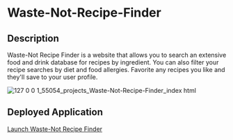 # Waste-Not-Recipe-Finder

## Description
Waste-Not Recipe Finder is a website that allows you to search an extensive food and drink database for recipes by ingredient. You can also filter your recipe searches by diet and food allergies. Favorite any recipes you like and they'll save to your user profile.

![127 0 0 1_55054_projects_Waste-Not-Recipe-Finder_index html](https://user-images.githubusercontent.com/26229422/177867007-6a92754a-900f-4acf-b099-2125dc8b8f9f.png)

## Deployed Application
[Launch Waste-Not Recipe Finder](https://dmmerchant.github.io/Waste-Not-Recipe-Finder/)
